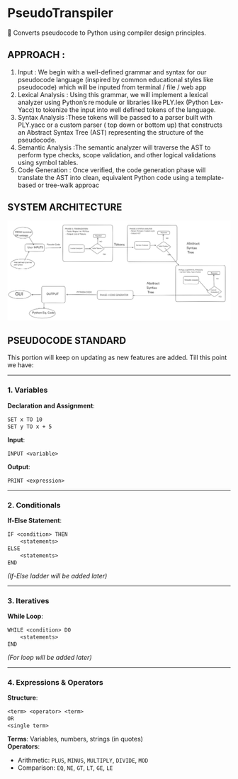 # PseudoTranspiler
🔧 Converts pseudocode to Python using compiler design principles.


## APPROACH : 
1.	Input  : We begin with a well-defined grammar and syntax for our pseudocode language (inspired by common educational styles like pseudocode) which will be inputed from terminal / file / web app
2.	 Lexical Analysis : Using this grammar, we will implement a lexical analyzer using Python’s re module or libraries like PLY.lex (Python Lex-Yacc) to tokenize the input into well defined tokens of the language. 
3.	Syntax Analysis :These tokens will be passed to a parser built with PLY.yacc or a custom parser ( top down or bottom up) that constructs an Abstract Syntax Tree (AST) representing the structure of the pseudocode.
4.	Semantic Analysis  :The semantic analyzer will traverse the AST to perform type checks, scope validation, and other logical validations using symbol tables. 
5.	Code Generation : Once verified, the code generation phase will translate the AST into clean, equivalent Python code using a template-based or tree-walk approac

## SYSTEM ARCHITECTURE
![Arch](arch.png)

## PSEUDOCODE STANDARD

This portion will keep on updating as new features are added. Till this point we have:

---

### 1. Variables  
**Declaration and Assignment**:
```
SET x TO 10  
SET y TO x + 5
```

**Input**:
```
INPUT <variable>
```

**Output**:
```
PRINT <expression>
```

---

### 2. Conditionals  
**If-Else Statement**:
```
IF <condition> THEN
    <statements>
ELSE
    <statements>
END
```
*(If-Else ladder will be added later)*

---

### 3. Iteratives  
**While Loop**:
```
WHILE <condition> DO
    <statements>
END 
```
*(For loop will be added later)*

---

### 4. Expressions & Operators  
**Structure**:
```
<term> <operator> <term>  
OR  
<single term>
```

**Terms**: Variables, numbers, strings (in quotes)  
**Operators**:  
- Arithmetic: `PLUS`, `MINUS`, `MULTIPLY`, `DIVIDE`, `MOD`  
- Comparison: `EQ`, `NE`, `GT`, `LT`, `GE`, `LE`
